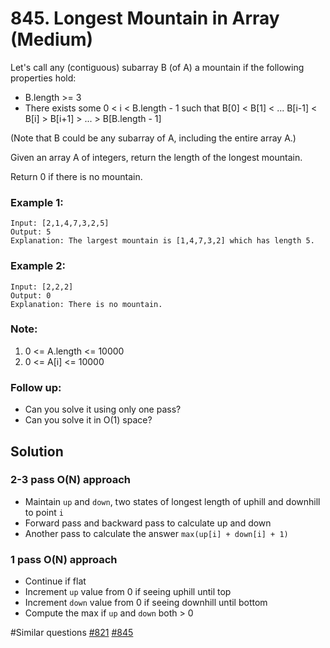 # 845. Longest Mountain in Array (Medium)

Let's call any (contiguous) subarray B (of A) a mountain if the following properties hold:

- B.length >= 3
- There exists some 0 < i < B.length - 1 such that B[0] < B[1] < ... B[i-1] < B[i] > B[i+1] > ... > B[B.length - 1]

(Note that B could be any subarray of A, including the entire array A.)

Given an array A of integers, return the length of the longest mountain.

Return 0 if there is no mountain.

### Example 1:

```
Input: [2,1,4,7,3,2,5]
Output: 5
Explanation: The largest mountain is [1,4,7,3,2] which has length 5.
```

### Example 2:

```
Input: [2,2,2]
Output: 0
Explanation: There is no mountain.
```

### Note:

1. 0 <= A.length <= 10000
2. 0 <= A[i] <= 10000

### Follow up:

- Can you solve it using only one pass?
- Can you solve it in O(1) space?

## Solution

### 2-3 pass O(N) approach

- Maintain `up` and `down`, two states of longest length of uphill and downhill to point `i`
- Forward pass and backward pass to calculate up and down
- Another pass to calculate the answer `max(up[i] + down[i] + 1)`

### 1 pass O(N) approach

- Continue if flat
- Increment `up` value from 0 if seeing uphill until top
- Increment `down` value from 0 if seeing downhill until bottom
- Compute the max if `up` and `down` both > 0

#Similar questions [#821](../p821e/README.md) [#845](../p845m/README.md)
